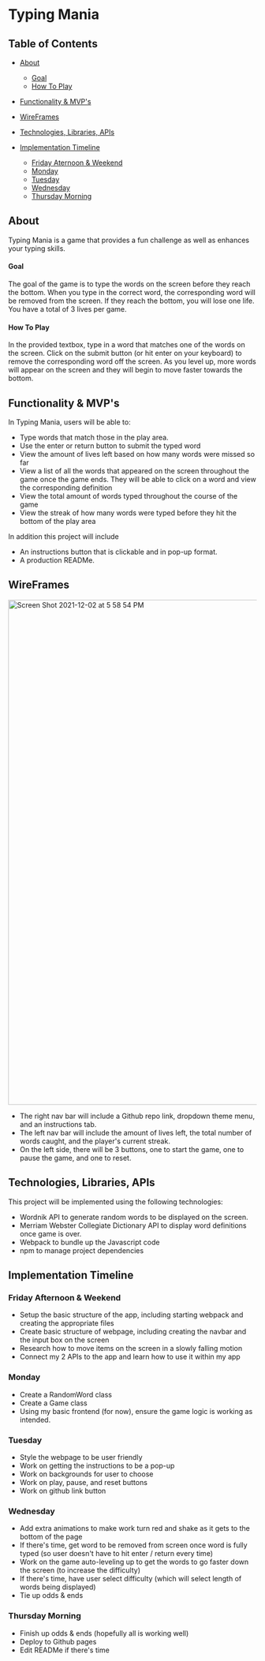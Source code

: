 # Typing Mania #

## Table of Contents ##

- [About](#about)

     - [Goal](#goal)
     - [How To Play](#how-to-play)

- [Functionality & MVP's](#functionality--mvps)
- [WireFrames](#wireframes)
- [Technologies, Libraries, APIs](#technologies-libraries-apis)

- [Implementation Timeline](#implementation-timeline)
     - [Friday Aternoon & Weekend](#friday-afternoon--weekend)
     - [Monday](#monday) 
     - [Tuesday](#tuesday)
     - [Wednesday](#wednesday)
     - [Thursday Morning](#thursday-morning)

## About ##

Typing Mania is a game that provides a fun challenge as well as enhances your typing skills. 

#### Goal ####
The goal of the game is to type the words on the screen before they reach the bottom. When you type in the correct word, the corresponding word will be 
removed from the screen. If they reach the bottom, you will lose one life. You have a total of 3 lives per game.

#### How To Play ####
In the provided textbox, type in a word that matches one of the words on the screen. Click on the submit button (or hit enter on your keyboard) 
to remove the corresponding word off the screen. As you level up, more words will appear on the screen and they will begin to move faster towards the bottom.

## Functionality & MVP's ##

In Typing Mania, users will be able to:

- Type words that match those in the play area. 
- Use the enter or return button to submit the typed word 
- View the amount of lives left based on how many words were missed so far
- View a list of all the words that appeared on the screen throughout the game once the game ends. They will be able to click on a word and view the corresponding 
definition
- View the total amount of words typed throughout the course of the game
- View the streak of how many words were typed before they hit the bottom of the play area


In addition this project will include
- An instructions button that is clickable and in pop-up format. 
- A production READMe.

## WireFrames ##

<img width="1024" alt="Screen Shot 2021-12-02 at 5 58 54 PM" src="https://user-images.githubusercontent.com/90418154/144516533-3fd8a882-4087-4f72-a358-c954187c4192.png">


- The right nav bar will include a Github repo link, dropdown theme menu, and an instructions tab. 
- The left nav bar will include the amount of lives left, the total number of words caught, and the player's current streak.
- On the left side, there will be 3 buttons, one to start the game, one to pause the game, and one to reset. 

## Technologies, Libraries, APIs ##
This project will be implemented using the following technologies: 
- Wordnik API to generate random words to be displayed on the screen. 
- Merriam Webster Collegiate Dictionary API to display word definitions once game is over. 
- Webpack to bundle up the Javascript code 
- npm to manage project dependencies

## Implementation Timeline ## 

### Friday Afternoon & Weekend ###
- Setup the basic structure of the app, including starting webpack and creating the appropriate files
- Create basic structure of webpage, including creating the navbar and the input box on the screen
- Research how to move items on the screen in a slowly falling motion
- Connect my 2 APIs to the app and learn how to use it within my app

### Monday ###

- Create a RandomWord class  
- Create a Game class  
- Using my basic frontend (for now), ensure the game logic is working as intended. 

### Tuesday ###

- Style the webpage to be user friendly
- Work on getting the instructions to be a pop-up
- Work on backgrounds for user to choose
- Work on play, pause, and reset buttons
- Work on github link button 

### Wednesday ###

- Add extra animations to make work turn red and shake as it gets to the bottom of the page
- If there's time, get word to be removed from screen once word is fully typed (so user doesn't have to hit enter / return every time)
- Work on the game auto-leveling up to get the words to go faster down the screen (to increase the difficulty)
- If there's time, have user select difficulty (which will select length of words being displayed)
- Tie up odds & ends 

### Thursday Morning ###
- Finish up odds & ends (hopefully all is working well)
- Deploy to Github pages
- Edit READMe if there's time 

